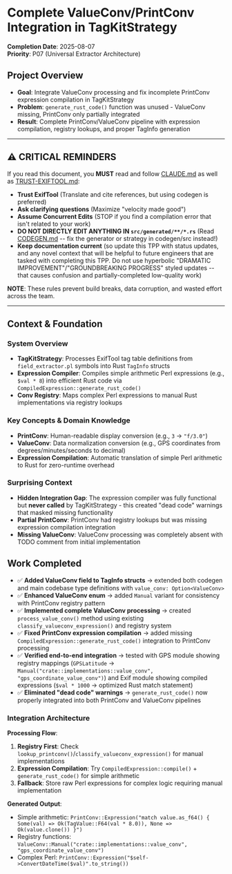 # Complete ValueConv/PrintConv Integration in TagKitStrategy

**Completion Date**: 2025-08-07  
**Priority**: P07 (Universal Extractor Architecture)

## Project Overview

- **Goal**: Integrate ValueConv processing and fix incomplete PrintConv expression compilation in TagKitStrategy
- **Problem**: `generate_rust_code()` function was unused - ValueConv missing, PrintConv only partially integrated
- **Result**: Complete PrintConv/ValueConv pipeline with expression compilation, registry lookups, and proper TagInfo generation

---

## ⚠️ CRITICAL REMINDERS

If you read this document, you **MUST** read and follow [CLAUDE.md](../CLAUDE.md) as well as [TRUST-EXIFTOOL.md](TRUST-EXIFTOOL.md):

- **Trust ExifTool** (Translate and cite references, but using codegen is preferred)
- **Ask clarifying questions** (Maximize "velocity made good")
- **Assume Concurrent Edits** (STOP if you find a compilation error that isn't related to your work)
- **DO NOT DIRECTLY EDIT ANYTHING IN `src/generated/**/*.rs`** (Read [CODEGEN.md](CODEGEN.md) -- fix the generator or strategy in codegen/src instead!)
- **Keep documentation current** (so update this TPP with status updates, and any novel context that will be helpful to future engineers that are tasked with completing this TPP. Do not use hyperbolic "DRAMATIC IMPROVEMENT"/"GROUNDBREAKING PROGRESS" styled updates -- that causes confusion and partially-completed low-quality work)

**NOTE**: These rules prevent build breaks, data corruption, and wasted effort across the team.

---

## Context & Foundation

### System Overview

- **TagKitStrategy**: Processes ExifTool tag table definitions from `field_extractor.pl` symbols into Rust `TagInfo` structs
- **Expression Compiler**: Compiles simple arithmetic Perl expressions (e.g., `$val * 8`) into efficient Rust code via `CompiledExpression::generate_rust_code()`
- **Conv Registry**: Maps complex Perl expressions to manual Rust implementations via registry lookups

### Key Concepts & Domain Knowledge

- **PrintConv**: Human-readable display conversion (e.g., `3` → `"f/3.0"`)
- **ValueConv**: Data normalization conversion (e.g., GPS coordinates from degrees/minutes/seconds to decimal)
- **Expression Compilation**: Automatic translation of simple Perl arithmetic to Rust for zero-runtime overhead

### Surprising Context

- **Hidden Integration Gap**: The expression compiler was fully functional but **never called** by TagKitStrategy - this created "dead code" warnings that masked missing functionality
- **Partial PrintConv**: PrintConv had registry lookups but was missing expression compilation integration
- **Missing ValueConv**: ValueConv processing was completely absent with TODO comment from initial implementation

## Work Completed

- ✅ **Added ValueConv field to TagInfo structs** → extended both codegen and main codebase type definitions with `value_conv: Option<ValueConv>`
- ✅ **Enhanced ValueConv enum** → added `Manual` variant for consistency with PrintConv registry pattern
- ✅ **Implemented complete ValueConv processing** → created `process_value_conv()` method using existing `classify_valueconv_expression()` and registry system
- ✅ **Fixed PrintConv expression compilation** → added missing `CompiledExpression::generate_rust_code()` integration to PrintConv processing
- ✅ **Verified end-to-end integration** → tested with GPS module showing registry mappings (`GPSLatitude` → `Manual("crate::implementations::value_conv", "gps_coordinate_value_conv")`) and Exif module showing compiled expressions (`$val * 1000` → optimized Rust match statement)
- ✅ **Eliminated "dead code" warnings** → `generate_rust_code()` now properly integrated into both PrintConv and ValueConv pipelines

### Integration Architecture

**Processing Flow**:
1. **Registry First**: Check `lookup_printconv()`/`classify_valueconv_expression()` for manual implementations
2. **Expression Compilation**: Try `CompiledExpression::compile()` + `generate_rust_code()` for simple arithmetic
3. **Fallback**: Store raw Perl expressions for complex logic requiring manual implementation

**Generated Output**:
- Simple arithmetic: `PrintConv::Expression("match value.as_f64() { Some(val) => Ok(TagValue::F64(val * 8.0)), None => Ok(value.clone()) }")` 
- Registry functions: `ValueConv::Manual("crate::implementations::value_conv", "gps_coordinate_value_conv")`
- Complex Perl: `PrintConv::Expression("$self->ConvertDateTime($val)".to_string())`